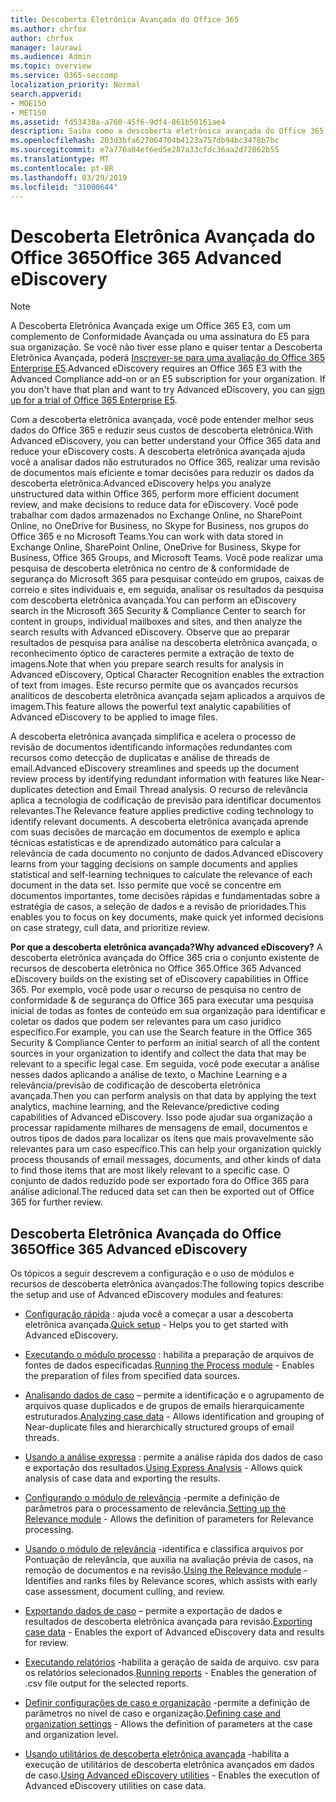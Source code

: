 ```yaml
---
title: Descoberta Eletrônica Avançada do Office 365
ms.author: chrfox
author: chrfox
manager: laurawi
ms.audience: Admin
ms.topic: overview
ms.service: O365-seccomp
localization_priority: Normal
search.appverid:
- MOE150
- MET150
ms.assetid: fd53438a-a760-45f6-9df4-861b50161ae4
description: Saiba como a descoberta eletrônica avançada do Office 365 pode ajudá-lo a analisar os dados no Office 365, simplificar as revisões de documentos e tomar decisões de descoberta eletrônica eficiente.
ms.openlocfilehash: 203d3bfa627064704b4123a757db94bc3478b7bc
ms.sourcegitcommit: e7a776a04ef6ed5e287a33cfdc36aa2d72862b55
ms.translationtype: MT
ms.contentlocale: pt-BR
ms.lasthandoff: 03/29/2019
ms.locfileid: "31000644"
---
```

# <a name="office-365-advanced-ediscovery"></a><span data-ttu-id="4be67-103">Descoberta Eletrônica Avançada do Office 365</span><span class="sxs-lookup"><span data-stu-id="4be67-103">Office 365 Advanced eDiscovery</span></span>

> [!NOTE]
> <span data-ttu-id="4be67-p101">A Descoberta Eletrônica Avançada exige um Office 365 E3, com um complemento de Conformidade Avançada ou uma assinatura do E5 para sua organização. Se você não tiver esse plano e quiser tentar a Descoberta Eletrônica Avançada, poderá [Inscrever-se para uma avaliação do Office 365 Enterprise E5](https://go.microsoft.com/fwlink/p/?LinkID=698279).</span><span class="sxs-lookup"><span data-stu-id="4be67-p101">Advanced eDiscovery requires an Office 365 E3 with the Advanced Compliance add-on or an E5 subscription for your organization. If you don't have that plan and want to try Advanced eDiscovery, you can [sign up for a trial of Office 365 Enterprise E5](https://go.microsoft.com/fwlink/p/?LinkID=698279).</span></span> 
  
<span data-ttu-id="4be67-106">Com a descoberta eletrônica avançada, você pode entender melhor seus dados do Office 365 e reduzir seus custos de descoberta eletrônica.</span><span class="sxs-lookup"><span data-stu-id="4be67-106">With Advanced eDiscovery, you can better understand your Office 365 data and reduce your eDiscovery costs.</span></span> <span data-ttu-id="4be67-107">A descoberta eletrônica avançada ajuda você a analisar dados não estruturados no Office 365, realizar uma revisão de documentos mais eficiente e tomar decisões para reduzir os dados da descoberta eletrônica.</span><span class="sxs-lookup"><span data-stu-id="4be67-107">Advanced eDiscovery helps you analyze unstructured data within Office 365, perform more efficient document review, and make decisions to reduce data for eDiscovery.</span></span> <span data-ttu-id="4be67-108">Você pode trabalhar com dados armazenados no Exchange Online, no SharePoint Online, no OneDrive for Business, no Skype for Business, nos grupos do Office 365 e no Microsoft Teams.</span><span class="sxs-lookup"><span data-stu-id="4be67-108">You can work with data stored in Exchange Online, SharePoint Online, OneDrive for Business, Skype for Business, Office 365 Groups, and Microsoft Teams.</span></span> <span data-ttu-id="4be67-109">Você pode realizar uma pesquisa de descoberta eletrônica no centro de &amp; conformidade de segurança do Microsoft 365 para pesquisar conteúdo em grupos, caixas de correio e sites individuais e, em seguida, analisar os resultados da pesquisa com descoberta eletrônica avançada.</span><span class="sxs-lookup"><span data-stu-id="4be67-109">You can perform an eDiscovery search in the Microsoft 365 Security &amp; Compliance Center to search for content in groups, individual mailboxes and sites, and then analyze the search results with Advanced eDiscovery.</span></span> <span data-ttu-id="4be67-110">Observe que ao preparar resultados de pesquisa para análise na descoberta eletrônica avançada, o reconhecimento óptico de caracteres permite a extração de texto de imagens.</span><span class="sxs-lookup"><span data-stu-id="4be67-110">Note that when you prepare search results for analysis in Advanced eDiscovery, Optical Character Recognition enables the extraction of text from images.</span></span> <span data-ttu-id="4be67-111">Este recurso permite que os avançados recursos analíticos de descoberta eletrônica avançada sejam aplicados a arquivos de imagem.</span><span class="sxs-lookup"><span data-stu-id="4be67-111">This feature allows the powerful text analytic capabilities of Advanced eDiscovery to be applied to image files.</span></span>
  
<span data-ttu-id="4be67-112">A descoberta eletrônica avançada simplifica e acelera o processo de revisão de documentos identificando informações redundantes com recursos como detecção de duplicatas e análise de threads de email.</span><span class="sxs-lookup"><span data-stu-id="4be67-112">Advanced eDiscovery streamlines and speeds up the document review process by identifying redundant information with features like Near-duplicates detection and Email Thread analysis.</span></span> <span data-ttu-id="4be67-113">O recurso de relevância aplica a tecnologia de codificação de previsão para identificar documentos relevantes.</span><span class="sxs-lookup"><span data-stu-id="4be67-113">The Relevance feature applies predictive coding technology to identify relevant documents.</span></span> <span data-ttu-id="4be67-114">A descoberta eletrônica avançada aprende com suas decisões de marcação em documentos de exemplo e aplica técnicas estatísticas e de aprendizado automático para calcular a relevância de cada documento no conjunto de dados.</span><span class="sxs-lookup"><span data-stu-id="4be67-114">Advanced eDiscovery learns from your tagging decisions on sample documents and applies statistical and self-learning techniques to calculate the relevance of each document in the data set.</span></span> <span data-ttu-id="4be67-115">Isso permite que você se concentre em documentos importantes, tome decisões rápidas e fundamentadas sobre a estratégia de casos, a seleção de dados e a revisão de prioridades.</span><span class="sxs-lookup"><span data-stu-id="4be67-115">This enables you to focus on key documents, make quick yet informed decisions on case strategy, cull data, and prioritize review.</span></span>
  
 <span data-ttu-id="4be67-116">**Por que a descoberta eletrônica avançada?**</span><span class="sxs-lookup"><span data-stu-id="4be67-116">**Why advanced eDiscovery?**</span></span> <span data-ttu-id="4be67-117">A descoberta eletrônica avançada do Office 365 cria o conjunto existente de recursos de descoberta eletrônica no Office 365.</span><span class="sxs-lookup"><span data-stu-id="4be67-117">Office 365 Advanced eDiscovery builds on the existing set of eDiscovery capabilities in Office 365.</span></span> <span data-ttu-id="4be67-118">Por exemplo, você pode usar o recurso de pesquisa no centro de conformidade &amp; de segurança do Office 365 para executar uma pesquisa inicial de todas as fontes de conteúdo em sua organização para identificar e coletar os dados que podem ser relevantes para um caso jurídico específico.</span><span class="sxs-lookup"><span data-stu-id="4be67-118">For example, you can use the Search feature in the Office 365 Security &amp; Compliance Center to perform an initial search of all the content sources in your organization to identify and collect the data that may be relevant to a specific legal case.</span></span> <span data-ttu-id="4be67-119">Em seguida, você pode executar a análise nesses dados aplicando a análise de texto, o Machine Learning e a relevância/previsão de codificação de descoberta eletrônica avançada.</span><span class="sxs-lookup"><span data-stu-id="4be67-119">Then you can perform analysis on that data by applying the text analytics, machine learning, and the Relevance/predictive coding capabilities of Advanced eDiscovery.</span></span> <span data-ttu-id="4be67-120">Isso pode ajudar sua organização a processar rapidamente milhares de mensagens de email, documentos e outros tipos de dados para localizar os itens que mais provavelmente são relevantes para um caso específico.</span><span class="sxs-lookup"><span data-stu-id="4be67-120">This can help your organization quickly process thousands of email messages, documents, and other kinds of data to find those items that are most likely relevant to a specific case.</span></span> <span data-ttu-id="4be67-121">O conjunto de dados reduzido pode ser exportado fora do Office 365 para análise adicional.</span><span class="sxs-lookup"><span data-stu-id="4be67-121">The reduced data set can then be exported out of Office 365 for further review.</span></span> 
  
## <a name="office-365-advanced-ediscovery"></a><span data-ttu-id="4be67-122">Descoberta Eletrônica Avançada do Office 365</span><span class="sxs-lookup"><span data-stu-id="4be67-122">Office 365 Advanced eDiscovery</span></span>

<span data-ttu-id="4be67-123">Os tópicos a seguir descrevem a configuração e o uso de módulos e recursos de descoberta eletrônica avançados:</span><span class="sxs-lookup"><span data-stu-id="4be67-123">The following topics describe the setup and use of Advanced eDiscovery modules and features:</span></span>
  
- <span data-ttu-id="4be67-124">[Configuração rápida](quick-setup-for-advanced-ediscovery.md) : ajuda você a começar a usar a descoberta eletrônica avançada.</span><span class="sxs-lookup"><span data-stu-id="4be67-124">[Quick setup](quick-setup-for-advanced-ediscovery.md) - Helps you to get started with Advanced eDiscovery.</span></span> 
    
- <span data-ttu-id="4be67-125">[Executando o módulo processo](run-the-process-module-in-advanced-ediscovery.md) : habilita a preparação de arquivos de fontes de dados especificadas.</span><span class="sxs-lookup"><span data-stu-id="4be67-125">[Running the Process module](run-the-process-module-in-advanced-ediscovery.md) - Enables the preparation of files from specified data sources.</span></span> 
    
- <span data-ttu-id="4be67-126">[Analisando dados de caso](analyze-case-data-with-advanced-ediscovery.md) – permite a identificação e o agrupamento de arquivos quase duplicados e de grupos de emails hierarquicamente estruturados.</span><span class="sxs-lookup"><span data-stu-id="4be67-126">[Analyzing case data](analyze-case-data-with-advanced-ediscovery.md) - Allows identification and grouping of Near-duplicate files and hierarchically structured groups of email threads.</span></span> 

- <span data-ttu-id="4be67-127">[Usando a análise expressa](use-express-analysis-in-advanced-ediscovery.md) : permite a análise rápida dos dados de caso e exportação dos resultados.</span><span class="sxs-lookup"><span data-stu-id="4be67-127">[Using Express Analysis](use-express-analysis-in-advanced-ediscovery.md) - Allows quick analysis of case data and exporting the results.</span></span> 
    
- <span data-ttu-id="4be67-128">[Configurando o módulo de relevância](manage-relevance-setup-in-advanced-ediscovery.md) -permite a definição de parâmetros para o processamento de relevância.</span><span class="sxs-lookup"><span data-stu-id="4be67-128">[Setting up the Relevance module](manage-relevance-setup-in-advanced-ediscovery.md) - Allows the definition of parameters for Relevance processing.</span></span> 
    
- <span data-ttu-id="4be67-129">[Usando o módulo de relevância](use-relevance-in-advanced-ediscovery.md) -identifica e classifica arquivos por Pontuação de relevância, que auxilia na avaliação prévia de casos, na remoção de documentos e na revisão.</span><span class="sxs-lookup"><span data-stu-id="4be67-129">[Using the Relevance module](use-relevance-in-advanced-ediscovery.md) - Identifies and ranks files by Relevance scores, which assists with early case assessment, document culling, and review.</span></span> 
    
- <span data-ttu-id="4be67-130">[Exportando dados de caso](export-case-data-in-advanced-ediscovery.md) – permite a exportação de dados e resultados de descoberta eletrônica avançada para revisão.</span><span class="sxs-lookup"><span data-stu-id="4be67-130">[Exporting case data](export-case-data-in-advanced-ediscovery.md) - Enables the export of Advanced eDiscovery data and results for review.</span></span> 
    
- <span data-ttu-id="4be67-131">[Executando relatórios](run-reports-in-advanced-ediscovery.md) -habilita a geração de saída de arquivo. csv para os relatórios selecionados.</span><span class="sxs-lookup"><span data-stu-id="4be67-131">[Running reports](run-reports-in-advanced-ediscovery.md) - Enables the generation of .csv file output for the selected reports.</span></span> 
    
- <span data-ttu-id="4be67-132">[Definir configurações de caso e organização](define-case-and-tenant-settings-in-advanced-ediscovery.md) -permite a definição de parâmetros no nível de caso e organização.</span><span class="sxs-lookup"><span data-stu-id="4be67-132">[Defining case and organization settings](define-case-and-tenant-settings-in-advanced-ediscovery.md) - Allows the definition of parameters at the case and organization level.</span></span> 
    
- <span data-ttu-id="4be67-133">[Usando utilitários de descoberta eletrônica avançada](use-advanced-ediscovery-utilities.md) -habilita a execução de utilitários de descoberta eletrônica avançados em dados de caso.</span><span class="sxs-lookup"><span data-stu-id="4be67-133">[Using Advanced eDiscovery utilities](use-advanced-ediscovery-utilities.md) - Enables the execution of  Advanced eDiscovery utilities on case data.</span></span> 
